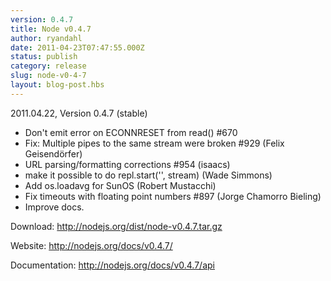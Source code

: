 ```yaml
---
version: 0.4.7
title: Node v0.4.7
author: ryandahl
date: 2011-04-23T07:47:55.000Z
status: publish
category: release
slug: node-v0-4-7
layout: blog-post.hbs
---
```


2011.04.22, Version 0.4.7 (stable)
<ul><li> Don't emit error on ECONNRESET from read() #670
<li> Fix: Multiple pipes to the same stream were broken #929 (Felix Geisendörfer)
<li> URL parsing/formatting corrections #954 (isaacs)
<li> make it possible to do repl.start('', stream) (Wade Simmons)
<li> Add os.loadavg for SunOS (Robert Mustacchi)
<li> Fix timeouts with floating point numbers #897  (Jorge Chamorro Bieling)
<li> Improve docs.</ul>


Download: <a href="http://nodejs.org/dist/node-v0.4.7.tar.gz">http://nodejs.org/dist/node-v0.4.7.tar.gz</a>

Website: <a href="http://nodejs.org/docs/v0.4.7/">http://nodejs.org/docs/v0.4.7/</a>

Documentation: <a href="http://nodejs.org/docs/v0.4.7/api">http://nodejs.org/docs/v0.4.7/api</a>
